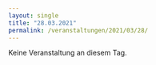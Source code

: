 ```yaml
---
layout: single
title: "28.03.2021"
permalink: /veranstaltungen/2021/03/28/
---
```


Keine Veranstaltung an diesem Tag.
